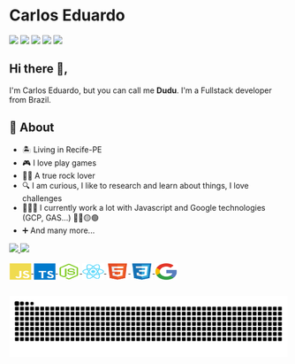 # Carlos Eduardo

<a href="https://api.whatsapp.com/send?phone=5581998646719"><img src="https://img.shields.io/badge/WhatsApp-25D366?style=for-the-badge&logo=whatsapp&logoColor=white"></a>
<a href="https://www.linkedin.com/in/carlos-eduardo-7240ab142"><img src="https://img.shields.io/badge/linkedin-0077B5.svg?style=for-the-badge&logo=linkedin&logoColor=white"></a>
<a href="https://www.instagram.com/ehduardu/"><img src="https://img.shields.io/badge/instagram-E4405F.svg?style=for-the-badge&logo=instagram&logoColor=white"></a>
<a href="mailto:dudsjrsilva@gmail.com"><img src="https://img.shields.io/badge/e‑mail-D14836.svg?style=for-the-badge&logo=GMail&logoColor=white"></a>
<a href="https://dev.to/ehduardu"><img src="https://img.shields.io/badge/dev.to-0A0A0A?style=for-the-badge&logo=dev.to&logoColor=white"></a>
</br>

## Hi there 👋,

I'm Carlos Eduardo, but you can call me **Dudu**. I'm a Fullstack developer from Brazil.

## 🧐 About

- 🏝️ Living in Recife-PE
- 🎮 I love play games
- 🤘🏻 A true rock lover
- 🔍 I am curious, I like to research and learn about things, I love challenges
- 👨🏻‍💻 I currently work a lot with Javascript and Google technologies (GCP, GAS...) 🔵🔴🟡🟢
- ➕ And many more...

 <div>
  <a href="https://github.com/ehduardu">
  <img height="180em" src="https://github-readme-stats.vercel.app/api?username=ehduardu&show_icons=true&theme=dracula&include_all_commits=true&count_private=true"/>
  <img height="180em" src="https://github-readme-stats.vercel.app/api/top-langs/?username=ehduardu&layout=compact&langs_count=16&theme=dracula"/>
<div>
<div style="display: inline_block"><br>
  <img align="center" alt="Dudu-Js" height="30" width="40" src="https://raw.githubusercontent.com/devicons/devicon/master/icons/javascript/javascript-plain.svg">
  <img align="center" alt="Dudu-Ts" height="30" width="40" src="https://raw.githubusercontent.com/devicons/devicon/master/icons/typescript/typescript-plain.svg">
  <img align="center" alt="Dudu-Node" height="30" width="40" src="https://raw.githubusercontent.com/devicons/devicon/master/icons/nodejs/nodejs-original.svg">
  <img align="center" alt="Dudu-React" height="30" width="40" src="https://raw.githubusercontent.com/devicons/devicon/master/icons/react/react-original.svg">
  <img align="center" alt="Dudu-HTML" height="30" width="40" src="https://raw.githubusercontent.com/devicons/devicon/master/icons/html5/html5-original.svg">
  <img align="center" alt="Dudu-CSS" height="30" width="40" src="https://raw.githubusercontent.com/devicons/devicon/master/icons/css3/css3-original.svg">
  <img align="center" alt="Dudu-Google" height="30" width="40" src="https://raw.githubusercontent.com/devicons/devicon/master/icons/google/google-original.svg">
</div>
  
  ##
 
<div>

![Snake animation](https://github.com/ehduardu/ehduardu/blob/output/github-contribution-grid-snake.svg)

</div>
